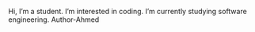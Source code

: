 Hi, I’m a student.
I’m interested in coding.
I’m currently studying software engineering.
Author-Ahmed

